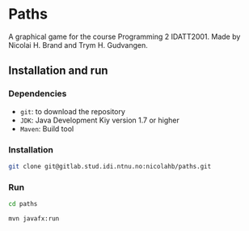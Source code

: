 # Paths
A graphical game for the course Programming 2 IDATT2001.
Made by Nicolai H. Brand and Trym H. Gudvangen.


## Installation and run

### Dependencies

- `git`: to download the repository
- `JDK`: Java Development Kiy version 1.7 or higher
- `Maven`: Build tool


### Installation

```sh
git clone git@gitlab.stud.idi.ntnu.no:nicolahb/paths.git
```

### Run

```sh
cd paths
```

```sh
mvn javafx:run
```
